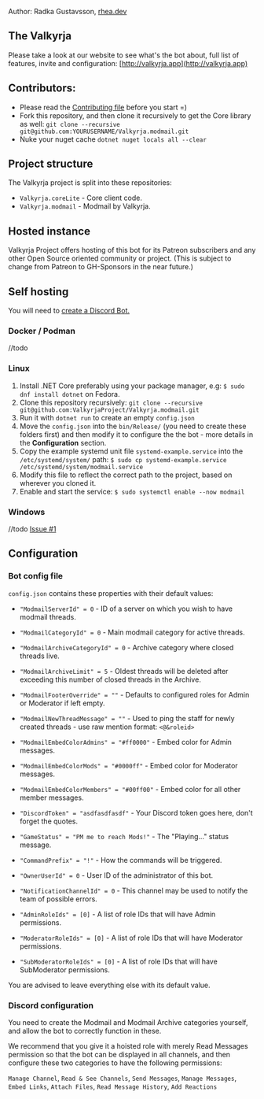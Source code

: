 Author: Radka Gustavsson, [rhea.dev](https://rhea.dev)


## The Valkyrja
Please take a look at our website to see what's the bot about, full list of features, invite and configuration: [http://valkyrja.app](http://valkyrja.app)

## Contributors:

* Please read the [Contributing file](CONTRIBUTING.md) before you start =)
* Fork this repository, and then clone it recursively to get the Core library as well: `git clone --recursive git@github.com:YOURUSERNAME/Valkyrja.modmail.git`
* Nuke your nuget cache `dotnet nuget locals all --clear`

## Project structure

The Valkyrja project is split into these repositories:
* `Valkyrja.coreLite` - Core client code.
* `Valkyrja.modmail` - Modmail by Valkyrja.

## Hosted instance

Valkyrja Project offers hosting of this bot for its Patreon subscribers and any other Open Source oriented community or project. (This is subject to change from Patreon to GH-Sponsors in the near future.)

## Self hosting

You will need to [create a Discord Bot.](https://discordpy.readthedocs.io/en/latest/discord.html)

### Docker / Podman

//todo

### Linux

1) Install .NET Core preferably using your package manager, e.g: `$ sudo dnf install dotnet` on Fedora.
2) Clone this repository recursively: `git clone --recursive git@github.com:ValkyrjaProject/Valkyrja.modmail.git`
3) Run it with `dotnet run` to create an empty `config.json`
4) Move the `config.json` into the `bin/Release/` (you need to create these folders first) and then modify it to configure the the bot - more details in the __Configuration__ section.
5) Copy the example systemd unit file `systemd-example.service` into the `/etc/systemd/system/` path: `$ sudo cp systemd-example.service /etc/systemd/system/modmail.service`
6) Modify this file to reflect the correct path to the project, based on wherever you cloned it.
7) Enable and start the service: `$ sudo systemctl enable --now modmail`

### Windows

//todo [Issue #1](https://github.com/ValkyrjaProject/Valkyrja.modmail/issues/1)

## Configuration

### Bot config file

`config.json` contains these properties with their default values:
* `"ModmailServerId" = 0` - ID of a server on which you wish to have modmail threads.
* `"ModmailCategoryId" = 0` - Main modmail category for active threads.
* `"ModmailArchiveCategoryId" = 0` - Archive category where closed threads live.
* `"ModmailArchiveLimit" = 5` - Oldest threads will be deleted after exceeding this number of closed threads in the Archive.
* `"ModmailFooterOverride" = ""` - Defaults to configured roles for Admin or Moderator if left empty.
* `"ModmailNewThreadMessage" = ""` - Used to ping the staff for newly created threads - use raw mention format: `<@&roleid>`
* `"ModmailEmbedColorAdmins" = "#ff0000"` - Embed color for Admin messages.
* `"ModmailEmbedColorMods" = "#0000ff"` - Embed color for Moderator messages.
* `"ModmailEmbedColorMembers" = "#00ff00"` - Embed color for all other member messages.

* `"DiscordToken" = "asdfasdfasdf"` - Your Discord token goes here, don't forget the quotes.
* `"GameStatus" = "PM me to reach Mods!"` - The "Playing..." status message.
* `"CommandPrefix" = "!"` - How the commands will be triggered.
* `"OwnerUserId" = 0` - User ID of the administrator of this bot.
* `"NotificationChannelId" = 0` - This channel may be used to notify the team of possible errors.
* `"AdminRoleIds" = [0]` - A list of role IDs that will have Admin permissions.
* `"ModeratorRoleIds" = [0]` - A list of role IDs that will have Moderator permissions.
* `"SubModeratorRoleIds" = [0]` - A list of role IDs that will have SubModerator permissions.

You are advised to leave everything else with its default value.

### Discord configuration

You need to create the Modmail and Modmail Archive categories yourself, and allow the bot to correctly function in these.

We recommend that you give it a hoisted role with merely Read Messages permission so that the bot can be displayed in all channels, and then configure these two categories to have the following permissions:

`Manage Channel`, `Read & See Channels`, `Send Messages`, `Manage Messages`, `Embed Links`, `Attach Files`, `Read Message History`, `Add Reactions`

